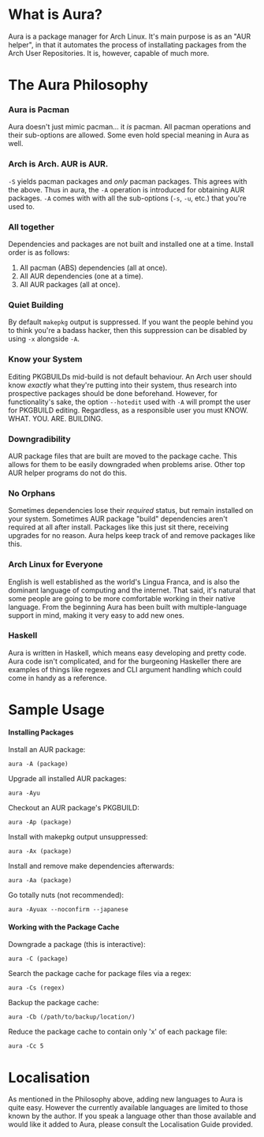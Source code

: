 What is Aura?
=============
Aura is a package manager for Arch Linux. It's main purpose is as an
"AUR helper", in that it automates the process of installating packages
from the Arch User Repositories. It is, however, capable of much more.

The Aura Philosophy
===================
### Aura is Pacman
  Aura doesn't just mimic pacman... it _is_ pacman.
  All pacman operations and their sub-options are allowed.
  Some even hold special meaning in Aura as well.

### Arch is Arch. AUR is AUR.
  `-S` yields pacman packages and _only_ pacman packages. This agrees with
  the above. Thus in aura, the `-A` operation is introduced for obtaining
  AUR packages. `-A` comes with with all the sub-options (`-s`, `-u`, etc.)
  that you're used to.  

### All together
Dependencies and packages are not built and installed one at a time.
Install order is as follows:

1. All pacman (ABS) dependencies (all at once).
2. All AUR dependencies (one at a time).
3. All AUR packages (all at once).

### Quiet Building
  By default `makepkg` output is suppressed. If you want the people
  behind you to think you're a badass hacker, then this suppression
  can be disabled by using `-x` alongside `-A`.

### Know your System
  Editing PKGBUILDs mid-build is not default behaviour.
  An Arch user should know _exactly_ what they're putting into their system,
  thus research into prospective packages should be done beforehand.
  However, for functionality's sake, the option `--hotedit` used with `-A`
  will prompt the user for PKGBUILD editing. Regardless, as a responsible
  user you must KNOW. WHAT. YOU. ARE. BUILDING.
  
### Downgradibility
  AUR package files that are built are moved to the package cache.
  This allows for them to be easily downgraded when problems arise.
  Other top AUR helper programs do not do this. 

### No Orphans
  Sometimes dependencies lose their *required* status, but remain
  installed on your system. Sometimes AUR package "build" dependencies
  aren't required at all after install. Packages like this just
  sit there, receiving upgrades for no reason.
  Aura helps keep track of and remove packages like this. 

### Arch Linux for Everyone
  English is well established as the world's Lingua Franca, and is also
  the dominant language of computing and the internet. That said, it's
  natural that some people are going to be more comfortable working
  in their native language. From the beginning Aura has been built with
  multiple-language support in mind, making it very easy to add new ones.

### Haskell
  Aura is written in Haskell, which means easy developing and pretty code.
  Aura code isn't complicated, and for the burgeoning Haskeller there
  are examples of things like regexes and CLI argument handling which
  could come in handy as a reference.

Sample Usage
============
#### Installing Packages
Install an AUR package:

    aura -A (package)

Upgrade all installed AUR packages:

    aura -Ayu

Checkout an AUR package's PKGBUILD:

    aura -Ap (package)

Install with makepkg output unsuppressed:

    aura -Ax (package)

Install and remove make dependencies afterwards:

    aura -Aa (package)

Go totally nuts (not recommended):

    aura -Ayuax --noconfirm --japanese

#### Working with the Package Cache
Downgrade a package (this is interactive):

    aura -C (package)

Search the package cache for package files via a regex:

    aura -Cs (regex)

Backup the package cache:

    aura -Cb (/path/to/backup/location/)

Reduce the package cache to contain only 'x' of each package file:

    aura -Cc 5

Localisation
============
As mentioned in the Philosophy above, adding new languages to Aura is
quite easy. However the currently available languages are limited to
those known by the author. If you speak a language other than those
available and would like it added to Aura, please consult the 
Localisation Guide provided.